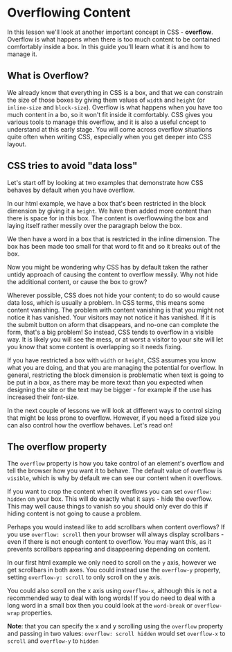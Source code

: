 # Overflowing Content #
In this lesson we'll look at another important concept in CSS - **overflow**. Overflow is what happens when there is too much content to be contained comfortably inside a box. In this guide you'll learn what it is and how to manage it.

## What is Overflow? ##
We already know that everything in CSS is a box, and that we can constrain the size of those boxes by giving them values of `width` and `height` (or `inline-size` and `block-size`). Overflow is what happens when you have too much content in a bo, so it won't fit inside it comfortably. CSS gives you various tools to manage this overflow, and it is also a useful cncept to understand at this early stage. You will come across overflow situations quite often when writing CSS, especially when you get deeper into CSS layout.

## CSS tries to avoid "data loss" ##
Let's start off by looking at two examples that demonstrate how CSS behaves by default when you have overflow.

In our html example, we have a box that's been restricted in the block dimension by giving it a `height`. We have then added more content than there is space for in this box. The content is overflowwing the box and laying itself rather messily over the paragraph below the box.

We then have a word in a box that is restricted in the inline dimension. The box has been made too small for that word to fit and so it breaks out of the box.

Now you might be wondering why CSS has by default taken the rather untidy approach of causing the content to overflow messily. Why not hide the additional content, or cause the box to grow?

Wherever possible, CSS does not hide your content; to do so would cause data loss, which is usually a problem. In CSS terms, this means some content vanishing. The problem with content vanishing is that you might not notice it has vanished. Your visitors may not notice it has vanished. If it is the submit button on aform that disappears, and no-one can complete the form, that's a big problem! So instead, CSS tends to overflow in a visible way. It is likely you will see the mess, or at worst a visitor to your site will let you know that some content is overlapping so it needs fixing.

If you have restricted a box with `width` or `height`, CSS assumes you know what you are doing, and that you are managing the potential for overflow. In general, restricting the block dimension is problematic when text is going to be put in a box, as there may be more texxt than you expected when designing the site or the text may be bigger - for example if the use has increased their font-size.

In the next couple of lessons we will look at different ways to control sizing that might be less prone to overflow. However, if you need a fixed size you can also control how the overflow behaves. Let's read on!

## The overflow property ##
The `overflow` property is how you take control of an element's overflow and tell the browser how you want it to behave. The default value of overflow is `visible`, which is why by default we can see our content when it overflows.

If you want to crop the content when it overflows you can set `overflow: hidden` on your box. This will do exactly what it says - hide the overflow. This may well cause things to vanish so you should only ever do this if hiding content is not going to cause a problem.

Perhaps you would instead like to add scrollbars when content overflows? If you use `overflow: scroll` then your browser will always display scrollbars - even if there is not enough content to overflow. You may want this, as it prevents scrollbars appearing and disappearing depending on content.

In our first html example we only need to scroll on the `y` axis, however we get scrollbars in both axes. You could instead use the `overflow-y` property, setting `overflow-y: scroll` to only scroll on the `y` axis.

You could also scroll on the x axis using `overflow-x`, although this is not a recommended way to deal with long words! If you do need to deal with a long word in a small box then you could look at the `word-break` or `overflow-wrap` properties.

**Note**: that you can specify the x and y scrolling using the `overflow` property and passing in two values: 
`overflow: scroll hidden` would set `overflow-x` to `scroll` and `overflow-y` to `hidden`